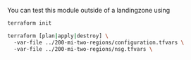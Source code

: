 You can test this module outside of a landingzone using

```bash
terraform init

terraform [plan|apply|destroy] \ 
  -var-file ../200-mi-two-regions/configuration.tfvars \ 
  -var-file ../200-mi-two-regions/nsg.tfvars \


```

